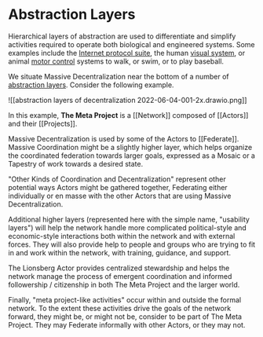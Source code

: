 # Abstraction Layers

Hierarchical layers of abstraction are used to differentiate and simplify activities required to operate both biological and engineered systems. Some examples include the [Internet protocol suite](https://en.wikipedia.org/wiki/Internet_protocol_suite#Layer_names_and_number_of_layers_in_the_literature), the human [visual system](https://en.wikipedia.org/wiki/Visual_system), or animal [motor control](https://en.wikipedia.org/wiki/Motor_control) systems to walk, or swim, or to play baseball.

We situate Massive Decentralization near the bottom of a number of [abstraction layers](https://en.wikipedia.org/wiki/Abstraction_layer).  Consider the following example.

![[abstraction layers of decentralization 2022-06-04-001-2x.drawio.png]]

In this example, **The Meta Project** is a [[Network]] composed of [[Actors]] and their [[Projects]].

Massive Decentralization is used by some of the Actors to [[Federate]].  Massive Coordination might be a slightly higher layer, which helps organize the coordinated federation towards larger goals, expressed as a Mosaic or a Tapestry of work towards a desired state.

"Other Kinds of Coordination and Decentralization" represent other potential ways Actors might be gathered together, Federating either individually or en masse with the other Actors that are using Massive Decentralization.

Additional higher layers (represented here with the simple name, "usability layers") will help the network handle more complicated political-style and economic-style interactions both within the network and with external forces. They will also provide help to people and groups who are trying to fit in and work within the network, with training, guidance, and support.

The Lionsberg Actor provides centralized stewardship and helps the network manage the process of emergent coordination and informed followership / citizenship in both The Meta Project and the larger world.

Finally, "meta project-like activities" occur within and outside the formal network.  To the extent these activities drive the goals of the network forward, they might be, or might not be, consider to be part of The Meta Project.  They may Federate informally with other Actors, or they may not.